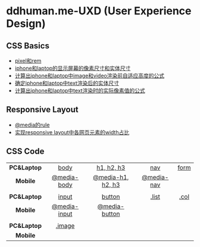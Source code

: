 # ddhuman.me-UXD (User Experience Design)

## CSS Basics
  - [pixel和rem](/chapters/CSS_Basics/pixel和rem.md)
  - [iphone和laptop的显示屏幕的像素尺寸和实体尺寸](/chapters/CSS_Basics/iphone和laptop的显示屏幕的像素尺寸和实体尺寸.md)
  - [计算出iphone和laptop中image和video渲染前自适应高度的公式](/chapters/CSS_Basics/计算出iphone和laptop中image和video渲染前自适应高度的公式.md)
  - [确定iphone和laptop中text渲染后的实体尺寸](/chapters/CSS_Basics/确定iphone和laptop中text渲染后的实体尺寸.md)
  - [计算出iphone和laptop中text渲染时的实际像素值的公式](/chapters/CSS_Basics/计算出iphone和laptop中text渲染时的实际像素值的公式.md)

## Responsive Layout
  - [@media的rule](/chapters/Responsive_Layout/@media的rule.md)
  - [实现responsive layout中各网页元素的width占比](/chapters/Responsive_Layout/实现responsive_layout中各网页元素的width占比.md)

## CSS Code

|               |                |                     |              |        |
| :-----------: | :------------: | :-----------------: | :----------: | :----: |
| **PC&Laptop** |     [body]     |    [h1, h2, h3]     |    [nav]     | [form] |
|  **Mobile**   | [@media-body]  | [@media-h1, h2, h3] | [@media-nav] |        |
|               |                |                     |              |        |
| **PC&Laptop** |    [input]     |      [button]       |   [.list]    | [.col] |
|  **Mobile**   | [@media-input] |   [@media-button]   |              |        |
|               |                |                     |              |        |
| **PC&Laptop** |    [.image]    |                     |              |        |
|  **Mobile**   |                |                     |              |        |

[body]: /chapters/CSS_Code/body.md
[h1, h2, h3]: /chapters/CSS_Code/h1-h2-h3.md
[nav]: /chapters/CSS_Code/nav.md
[form]: /chapters/CSS_Code/form.md
[@media-body]: /chapters/CSS_Code/@media-body.md
[@media-h1, h2, h3]: /chapters/CSS_Code/@media-h1-h2-h3.md
[@media-nav]: /chapters/CSS_Code/@media-nav.md


[input]: /chapters/CSS_Code/input.md
[button]: /chapters/CSS_Code/button.md
[.list]: /chapters/CSS_Code/.list.md
[.col]: /chapters/CSS_Code/.col.md
[@media-input]: /chapters/CSS_Code/@media-input.md
[@media-button]: /chapters/CSS_Code/@media-button.md



[.image]: /chapters/CSS_Code/.image.md





